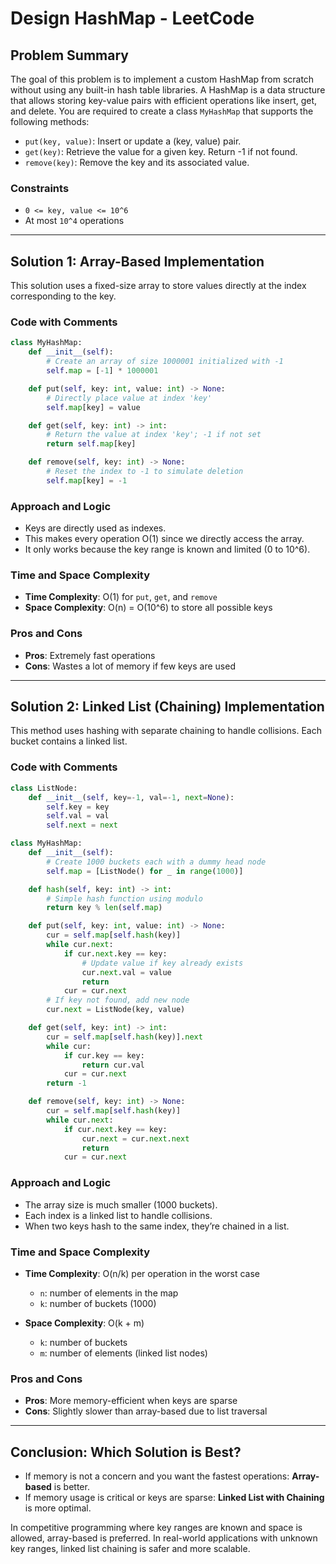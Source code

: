 # Design HashMap - LeetCode

## Problem Summary

The goal of this problem is to implement a custom HashMap from scratch without using any built-in hash table libraries. A HashMap is a data structure that allows storing key-value pairs with efficient operations like insert, get, and delete. You are required to create a class `MyHashMap` that supports the following methods:

* `put(key, value)`: Insert or update a (key, value) pair.
* `get(key)`: Retrieve the value for a given key. Return -1 if not found.
* `remove(key)`: Remove the key and its associated value.

### Constraints

* `0 <= key, value <= 10^6`
* At most `10^4` operations

---

## Solution 1: Array-Based Implementation

This solution uses a fixed-size array to store values directly at the index corresponding to the key.

### Code with Comments

```python
class MyHashMap:
    def __init__(self):
        # Create an array of size 1000001 initialized with -1
        self.map = [-1] * 1000001

    def put(self, key: int, value: int) -> None:
        # Directly place value at index 'key'
        self.map[key] = value

    def get(self, key: int) -> int:
        # Return the value at index 'key'; -1 if not set
        return self.map[key]

    def remove(self, key: int) -> None:
        # Reset the index to -1 to simulate deletion
        self.map[key] = -1
```

### Approach and Logic

* Keys are directly used as indexes.
* This makes every operation O(1) since we directly access the array.
* It only works because the key range is known and limited (0 to 10^6).

### Time and Space Complexity

* **Time Complexity**: O(1) for `put`, `get`, and `remove`
* **Space Complexity**: O(n) = O(10^6) to store all possible keys

### Pros and Cons

* **Pros**: Extremely fast operations
* **Cons**: Wastes a lot of memory if few keys are used

---

## Solution 2: Linked List (Chaining) Implementation

This method uses hashing with separate chaining to handle collisions. Each bucket contains a linked list.

### Code with Comments

```python
class ListNode:
    def __init__(self, key=-1, val=-1, next=None):
        self.key = key
        self.val = val
        self.next = next

class MyHashMap:
    def __init__(self):
        # Create 1000 buckets each with a dummy head node
        self.map = [ListNode() for _ in range(1000)]

    def hash(self, key: int) -> int:
        # Simple hash function using modulo
        return key % len(self.map)

    def put(self, key: int, value: int) -> None:
        cur = self.map[self.hash(key)]
        while cur.next:
            if cur.next.key == key:
                # Update value if key already exists
                cur.next.val = value
                return
            cur = cur.next
        # If key not found, add new node
        cur.next = ListNode(key, value)

    def get(self, key: int) -> int:
        cur = self.map[self.hash(key)].next
        while cur:
            if cur.key == key:
                return cur.val
            cur = cur.next
        return -1

    def remove(self, key: int) -> None:
        cur = self.map[self.hash(key)]
        while cur.next:
            if cur.next.key == key:
                cur.next = cur.next.next
                return
            cur = cur.next
```

### Approach and Logic

* The array size is much smaller (1000 buckets).
* Each index is a linked list to handle collisions.
* When two keys hash to the same index, they’re chained in a list.

### Time and Space Complexity

* **Time Complexity**: O(n/k) per operation in the worst case

  * `n`: number of elements in the map
  * `k`: number of buckets (1000)
* **Space Complexity**: O(k + m)

  * `k`: number of buckets
  * `m`: number of elements (linked list nodes)

### Pros and Cons

* **Pros**: More memory-efficient when keys are sparse
* **Cons**: Slightly slower than array-based due to list traversal

---

## Conclusion: Which Solution is Best?

* If memory is not a concern and you want the fastest operations: **Array-based** is better.
* If memory usage is critical or keys are sparse: **Linked List with Chaining** is more optimal.

In competitive programming where key ranges are known and space is allowed, array-based is preferred. In real-world applications with unknown key ranges, linked list chaining is safer and more scalable.
